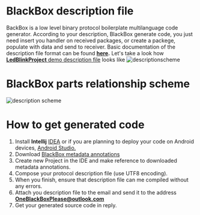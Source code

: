 # BlackBox description file
BackBox is a low level binary protocol boilerplate multilanguage code generator. According to your description, BlackBox generate code, you just need insert you handler on received packages, or create a packege, populate with data and send to receiver. Basic documentation of the description file format can be found **[here](http://www.unirail.org/?lang=ru).** Let's take a look how [**LedBlinkProject** demo description file](https://github.com/cheblin/BlackBox_LEDBlink_Demo/blob/master/org/unirail/demo/LedBlink.java) looks like
![descriptionscheme](http://www.unirail.org/wp-content/uploads/2017/12/Capture2.png)

# BlackBox parts relationship scheme

![description scheme](http://www.unirail.org/wp-content/uploads/2017/12/Schem.png)

# How to get generated code

1. Install **Intellij** [IDEA](https://www.jetbrains.com/idea/download/#section=windows) or if you are planning to deploy your code on Android devices, [Android Studio.](https://developer.android.com/studio/index.html)
2. Download [BlackBox metadata annotations](https://github.com/cheblin/BlackBox/tree/master/org/unirail/BlackBox)
3. Create new Project in the IDE and make reference to downloaded metadata annotations.
3. Compose your protocol description file (use UTF8 encoding).
4. When you finish, ensure that description file can me compiled without any errors.
5. Attach you description file to the email and send it to the address **OneBlackBoxPlease@outlook.com**
6. Get your generated source code in reply.
